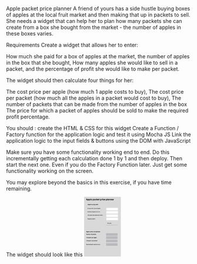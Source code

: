 Apple packet price planner
A friend of yours has a side hustle buying boxes of apples at the local fruit market and then making that up in packets to sell. She needs a widget that can help her to plan how many packets she can create from a box she bought from the market - the number of apples in these boxes varies.

Requirements
Create a widget that allows her to enter:

How much she paid for a box of apples at the market,
the number of apples in the box that she bought,
How many apples she would like to sell in a packet,
and the percentage of profit she would like to make per packet.

The widget should then calculate four things for her:

The cost price per apple (how much 1 apple costs to buy),
The cost price per packet (how much all the apples in a packet would cost to buy),
The number of packets that can be made from the number of apples in the box
The price for which a packet of apples should be sold to make the required profit percentage.

You should :
create the HTML & CSS for this widget
Create a Function / Factory function for the application logic and test it using Mocha JS
Link the application logic to the input fields & buttons using the DOM with JavaScript

Make sure you have some functionality working end to end. Do this incrementally getting each calculation done 1 by 1 and then deploy. Then start the next one. Even if you do the Factory Function later. Just get some functionality working on the screen.

You may explore beyond the basics in this exercise, if you have time remaining.

The widget should look like this
<img src="Apple packet price planner.png" width="100">

